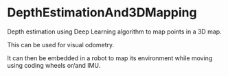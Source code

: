 # DepthEstimationAnd3DMapping
 
Depth estimation using Deep Learning algorithm to map points in a 3D map.

This can be used for visual odometry.

It can then be embedded in a robot to map its environment while moving using coding wheels or/and IMU.
